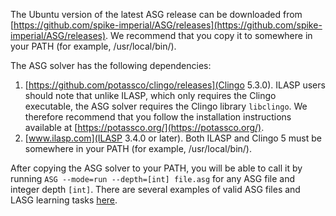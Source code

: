 The Ubuntu version of the latest ASG release can be downloaded from
[https://github.com/spike-imperial/ASG/releases](https://github.com/spike-imperial/ASG/releases).
We recommend that you copy it to somewhere in your PATH (for example,
/usr/local/bin/).

The ASG solver has the following dependencies:

1. [https://github.com/potassco/clingo/releases](Clingo 5.3.0). ILASP
   users should note that unlike ILASP, which only requires the Clingo
   executable, the ASG solver requires the Clingo library `libclingo`.
   We therefore recommend that you follow the installation instructions
   available at [https://potassco.org/](https://potassco.org/).
2. [www.ilasp.com](ILASP 3.4.0 or later). Both ILASP and Clingo 5 must
   be somewhere in your PATH (for example, /usr/local/bin/).

After copying the ASG solver to your PATH, you will be able to call it
by running `ASG --mode=run --depth=[int] file.asg` for any ASG file and
integer depth `[int]`. There are several examples of valid ASG files and
LASG learning tasks
[here](https://github.com/spike-imperial/ASG/tree/master/data/).
